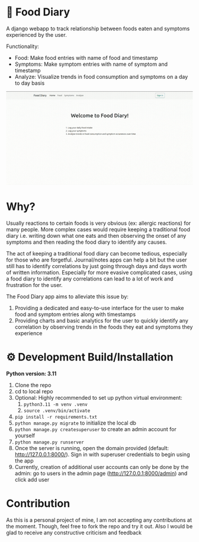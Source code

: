 # 📑️ Food Diary

A django webapp to track relationship between foods eaten and symptoms experienced by the user.

Functionality:
- Food: Make food entries with name of food and timestamp
- Symptoms: Make symptom entries with name of symptom and timestamp
- Analyze: Visualize trends in food consumption and symptoms on a day to day basis

![webapp demo](docs/demo800x400.gif)
# Why?

Usually reactions to certain foods is very obvious (ex: allergic reactions) for many people.
More complex cases would require keeping a traditional food diary i.e. writing down what 
one eats and then observing the onset of any symptoms and then reading the food diary to identify 
any causes.

The act of keeping a traditional food diary can become tedious, especially for those who are 
forgetful. Journal/notes apps can help a bit but the user still has to identify correlations 
by just going through days and days worth of written 
information. Especially for more evasive complicated cases, using a food diary to identify
any correlations can lead to a lot of work and frustration for the user.

The Food Diary app aims to alleviate this issue by:
1. Providing a dedicated and easy-to-use interface for the user to make food and symptom entries
along with timestamps
2. Providing charts and basic analytics for the user to quickly identify any correlation
by observing trends in the foods they eat and symptoms they experience

# ⚙️ Development Build/Installation
**Python version: 3.11**

1. Clone the repo
2. cd to local repo
3. Optional: Highly recommended to set up python virtual environment:
    1. `python3.11 -m venv .venv`
    2. `source .venv/bin/activate`
4. `pip install -r requirements.txt`
5. `python manage.py migrate` to initialize the local db
6. `python manage.py createsuperuser` to create an admin account for yourself
7. `python manage.py runserver`
8. Once the server is running, open the domain provided (default: http://127.0.0.1:8000/). Sign in with superuser credentials to begin using the app
9. Currently, creation of additional user accounts can only be done by the admin: go to users in the admin page (http://127.0.0.1:8000/admin) and click add user
 
# Contribution
As this is a personal project of mine, I am not accepting any contributions at the moment. Though, feel free to fork the repo and try it out. Also I would be glad to receive any constructive criticism and feedback